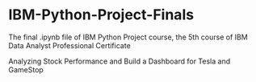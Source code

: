 # IBM-Python-Project-Finals
The final .ipynb file of IBM Python Project course, the 5th course of IBM Data Analyst Professional Certificate

Analyzing Stock Performance and Build a Dashboard for Tesla and GameStop
